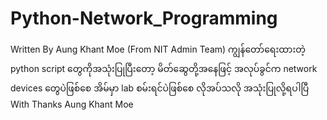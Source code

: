# Python-Network_Programming
Written By Aung Khant Moe (From NIT Admin Team)
ကျွန်တော်ရေးထားတဲ့ python script တွေကိုအသုံးပြုပြီးတော့ မိတ်ဆွေတို့အနေဖြင့် အလုပ်ခွင်က network devices တွေပဲဖြစ်စေ အိမ်မှာ lab စမ်းရင်ပဲဖြစ်စေ လိုအပ်သလို အသုံးပြုလို့ရပါပြီ
With Thanks
Aung Khant Moe
